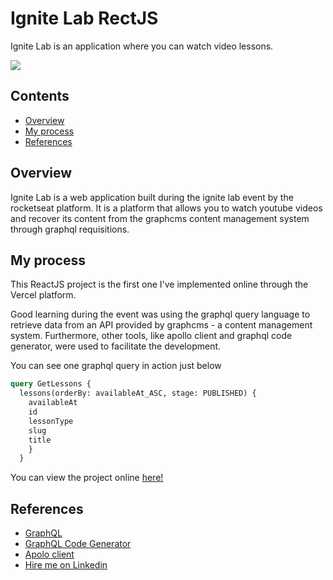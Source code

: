 # Ignite Lab RectJS

Ignite Lab is an application where you can watch video lessons.

![](/src/assets/ingite-lab.gif)

## Contents

- [Overview](#overview)
- [My process](#my-process)
- [References](#references)

## Overview

Ignite Lab is a web application built during the ignite lab event by the rocketseat platform. It is a platform that allows you to watch youtube videos and recover its content from the graphcms content management system through graphql requisitions.

## My process

This ReactJS project is the first one I've implemented online through the Vercel platform.

Good learning during the event was using the graphql query language to retrieve data from an API provided by graphcms - a content management system. Furthermore, other tools, like apollo client and graphql code generator, were used to facilitate the development.

You can see one graphql query in action just below

```graphql
query GetLessons {
  lessons(orderBy: availableAt_ASC, stage: PUBLISHED) {
    availableAt
    id
    lessonType
    slug
    title
    }
  }
```

You can view the project online [here!](https://ignite-lab-orpin.vercel.app/)

## References

- [GraphQL](https://graphql.org/)
- [GraphQL Code Generator](https://www.graphql-code-generator.com/)
- [Apolo client](https://www.apollographql.com/docs/react/)
- [Hire me on Linkedin](https://www.linkedin.com/in/joaovsbraz/)
